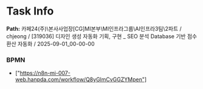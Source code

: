 # Task Info

**Path:** 카페24(주)\본사사업장\[CG]MI본부\MI인프라그룹\AI인프라3팀\2파트 / chjeong / [319036] 디자인 생성 자동화 기획, 구현 _ SEO 분석 Database 기반 점수환산 자동화 / 2025-09-01_00-00-00

### BPMN
- ["https://n8n-mi-007-web.hanpda.com/workflow/Q8yGlmCvGGZYMpen"]

